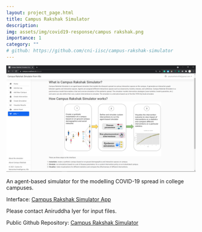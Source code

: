 ```yaml
---
layout: project_page.html
title: Campus Rakshak Simulator   
description:
img: assets/img/covid19-response/campus rakshak.png
importance: 1
category: ""
# github: https://github.com/cni-iisc/campus-rakshak-simulator
---
```


<div class="mt-4">
  <img src="/assets/img/covid19-response/campus rakshak.png" class="img-fluid" alt="">
  <br>
  <p>
    An agent-based simulator for the modelling COVID-19 spread in college campuses.
  </p>
  <p>
    Interface: 
    <a href="https://campus.readiness.in/">Campus Rakshak Simulator App</a>
  </p>
  <p>
    Please contact Aniruddha Iyer for input files.
  </p>
  <p>
    Public Github Repository: 
    <a href="https://github.com/cni-iisc/campus-rakshak-simulator">Campus Rakshak Simulator</a>
  </p>
</div>


